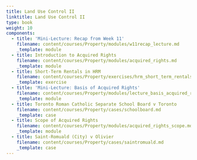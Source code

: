 ```yaml
---
title: Land Use Control II
linktitle: Land Use Control II
type: book
weight: 10
components:
  - title: 'Mini-Lecture: Recap from Week 11'
    filename: content/courses/Property/modules/w11recap_lecture.md
    _template: module
  - title: Introduction to Acquired Rights
    filename: content/courses/Property/modules/acquired_rights.md
    _template: module
  - title: Short-Term Rentals in HRM
    filename: content/courses/Property/exercises/hrm_short_term_rentals.md
    _template: exercise
  - title: 'Mini-Lecture: Basis of Acquired Rights'
    filename: content/courses/Property/modules/lecture_basis_acquired_rights.md
    _template: module
  - title: Toronto Roman Catholic Separate School Board v Toronto
    filename: content/courses/Property/cases/schoolboard.md
    _template: case
  - title: Scope of Acquired Rights
    filename: content/courses/Property/modules/acquired_rights_scope.md
    _template: module
  - title: Saint-Romuald (City) v Olivier
    filename: content/courses/Property/cases/saintromuald.md
    _template: case
---
```



